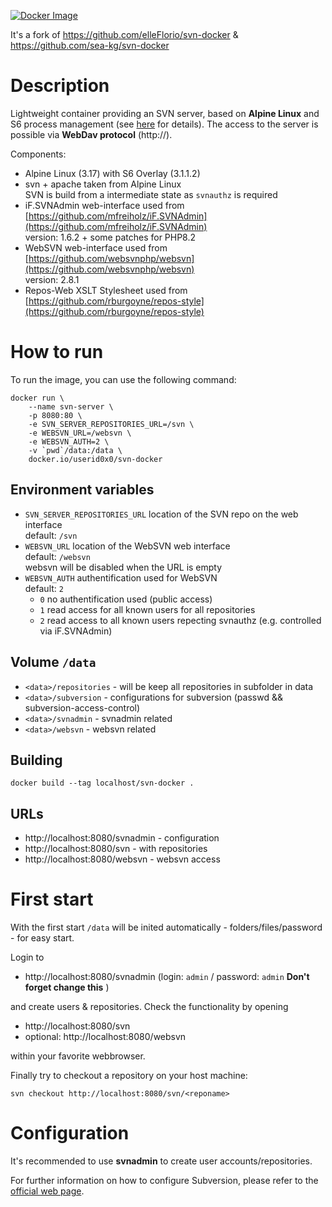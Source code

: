 [![Docker Image](https://img.shields.io/badge/docker%20image-available-green.svg)](https://hub.docker.com/r/userid0x0/svn-docker/)

It's a fork of https://github.com/elleFlorio/svn-docker & https://github.com/sea-kg/svn-docker

# Description
Lightweight container providing an SVN server, based on **Alpine Linux** and S6 process management (see [here](https://github.com/crazy-max/docker-alpine-s6) for details).
The access to the server is possible via **WebDav protocol** (http://).

Components:
- Alpine Linux (3.17) with S6 Overlay (3.1.1.2)
- svn + apache taken from Alpine Linux<br>SVN is build from a intermediate state as `svnauthz` is required
- iF.SVNAdmin web-interface used from [https://github.com/mfreiholz/iF.SVNAdmin](https://github.com/mfreiholz/iF.SVNAdmin)
<br>version: 1.6.2 + some patches for PHP8.2
- WebSVN web-interface used from [https://github.com/websvnphp/websvn](https://github.com/websvnphp/websvn)<br>version: 2.8.1
- Repos-Web XSLT Stylesheet used from [https://github.com/rburgoyne/repos-style](https://github.com/rburgoyne/repos-style)


# How to run
To run the image, you can use the following command:
```
docker run \
    --name svn-server \
    -p 8080:80 \
    -e SVN_SERVER_REPOSITORIES_URL=/svn \
    -e WEBSVN_URL=/websvn \
    -e WEBSVN_AUTH=2 \
    -v `pwd`/data:/data \
    docker.io/userid0x0/svn-docker
```

## Environment variables
- `SVN_SERVER_REPOSITORIES_URL` location of the SVN repo on the web interface<br>default: `/svn`
- `WEBSVN_URL` location of the WebSVN web interface<br>default: `/websvn`<br>websvn will be disabled when the URL is empty
- `WEBSVN_AUTH` authentification used for WebSVN<br>default: `2`
    - `0` no authentification used (public access)
    - `1` read access for all known users for all repositories
    - `2` read access to all known users repecting svnauthz (e.g. controlled via iF.SVNAdmin)
## Volume `/data`
- `<data>/repositories` - will be keep all repositories in subfolder in data
- `<data>/subversion` - configurations for subversion (passwd && subversion-access-control)
- `<data>/svnadmin` - svnadmin related
- `<data>/websvn` - websvn related

## Building
```
docker build --tag localhost/svn-docker .
```

## URLs
- http://localhost:8080/svnadmin - configuration
- http://localhost:8080/svn - with repositories
- http://localhost:8080/websvn - websvn access

# First start
With the first start `/data` will be inited automatically - folders/files/password - for easy start.

Login to
- http://localhost:8080/svnadmin (login: `admin` / password: `admin` **Don't forget change this** )

and create users & repositories. Check the functionality by opening
- http://localhost:8080/svn
- optional: http://localhost:8080/websvn

within your favorite webbrowser.

Finally try to checkout a repository on your host machine:
```
svn checkout http://localhost:8080/svn/<reponame>
```

# Configuration
It's recommended to use **svnadmin** to create user accounts/repositories.

For further information on how to configure Subversion, please refer to the [official web page](https://subversion.apache.org/).
